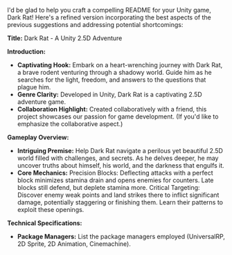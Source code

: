 I'd be glad to help you craft a compelling README for your Unity game, Dark Rat! Here's a refined version incorporating the best aspects of the previous suggestions and addressing potential shortcomings:

**Title:** Dark Rat - A Unity 2.5D Adventure

**Introduction:**

* **Captivating Hook:** Embark on a heart-wrenching journey with Dark Rat, a brave rodent venturing through a shadowy world. Guide him as he searches for the light, freedom, and answers to the questions that plague him. 
* **Genre Clarity:** Developed in Unity, Dark Rat is a captivating 2.5D adventure game.
* **Collaboration Highlight:** Created collaboratively with a friend, this project showcases our passion for game development. (If you'd like to emphasize the collaborative aspect.)

**Gameplay Overview:**

* **Intriguing Premise:**  Help Dark Rat navigate a perilous yet beautiful 2.5D world filled with challenges, and secrets. As he delves deeper, he may uncover truths about himself, his world, and the darkness that engulfs it.
* **Core Mechanics:** Precision Blocks: Deflecting attacks with a perfect block minimizes stamina drain and opens enemies for counters. Late blocks still defend, but deplete stamina more.
Critical Targeting: Discover enemy weak points and land strikes there to inflict significant damage, potentially staggering or finishing them. Learn their patterns to exploit these openings.

**Technical Specifications:**

* **Package Managers:** List the package managers employed (UniversalRP, 2D Sprite, 2D Animation, Cinemachine).
